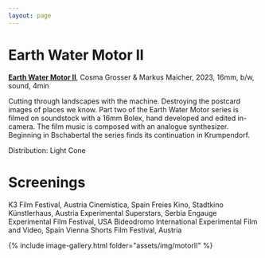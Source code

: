 ```yaml
---
layout: page
---
```


# Earth Water Motor II

<strong><b><a href="https://vimeo.com/793660463" rel="noopener noreferrer" target="_blank">Earth Water Motor II</a></b></strong>, Cosma Grosser & Markus Maicher, 2023, 16mm, b/w, sound, 4min <br>

Cutting through landscapes with the machine. Destroying the postcard images of places we know. Part two of the Earth Water Motor series is filmed on soundstock with a 16mm Bolex, hand developed and edited in-camera. The film music is composed with an analogue synthesizer. Beginning in Bschabertal the series finds its continuation in Krumpendorf.

Distribution: Light Cone

# Screenings

K3 Film Festival, Austria
Cinemistica, Spain
Freies Kino, Stadtkino Künstlerhaus, Austria
Experimental Superstars, Serbia
Engauge Experimental Film Festival, USA
Bideodromo International Experimental Film and Video, Spain
Vienna Shorts Film Festival, Austria

{% include image-gallery.html folder="assets/img/motorII" %}

<!--
<ul>
{% for image in site.static_files %}
    {% if image.path contains 'assets/img/motorII' %}
<a class="img" href="{{ image.path }}"><img title="" src="{{ image.path }}"/></a>
    {% endif %}
{% endfor %}
</ul>
-->